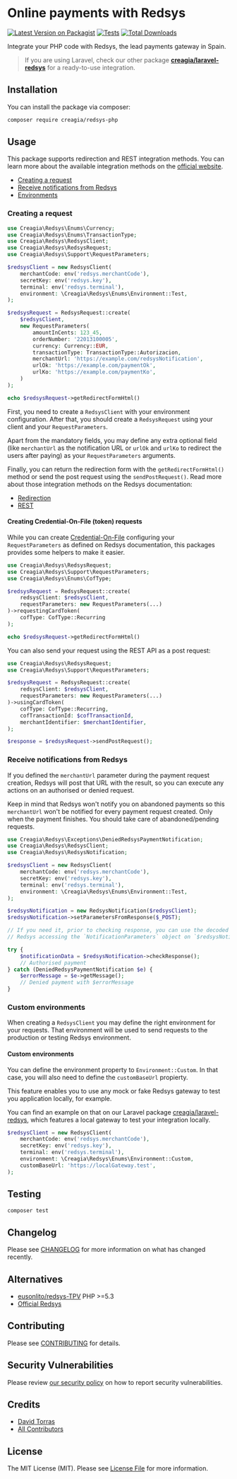 # Online payments with Redsys

[![Latest Version on Packagist](https://img.shields.io/packagist/v/creagia/redsys-php.svg?style=flat-square)](https://packagist.org/packages/creagia/redsys-php)
[![Tests](https://github.com/creagia/redsys-php/actions/workflows/run-tests.yml/badge.svg?branch=main)](https://github.com/creagia/redsys-php/actions/workflows/run-tests.yml)
[![Total Downloads](https://img.shields.io/packagist/dt/creagia/redsys-php.svg?style=flat-square)](https://packagist.org/packages/creagia/redsys-php)

Integrate your PHP code with Redsys, the lead payments gateway in Spain.

> If you are using Laravel, check our other package **[creagia/laravel-redsys](https://github.com/creagia/laravel-redsys)** for a ready-to-use integration.

## Installation

You can install the package via composer:

```bash
composer require creagia/redsys-php
```

## Usage

This package supports redirection and REST integration methods.
You can learn more about the available integration methods on the [official website](https://pagosonline.redsys.es/modelos-de-integracion.html).

* [Creating a request](#create-request)
* [Receive notifications from Redsys](#receive-notifications)
* [Environments](#environments)

<a name="create-request"></a>
### Creating a request

```php
use Creagia\Redsys\Enums\Currency;
use Creagia\Redsys\Enums\TransactionType;
use Creagia\Redsys\RedsysClient;
use Creagia\Redsys\RedsysRequest;
use Creagia\Redsys\Support\RequestParameters;

$redsysClient = new RedsysClient(
    merchantCode: env('redsys.merchantCode'),
    secretKey: env('redsys.key'),
    terminal: env('redsys.terminal'),
    environment: \Creagia\Redsys\Enums\Environment::Test,
);

$redsysRequest = RedsysRequest::create(
    $redsysClient,
    new RequestParameters(
        amountInCents: 123_45,
        orderNumber: '22013100005',
        currency: Currency::EUR,
        transactionType: TransactionType::Autorizacion,
        merchantUrl: 'https://example.com/redsysNotification',
        urlOk: 'https://example.com/paymentOk',
        urlKo: 'https://example.com/paymentKo',
    )
);

echo $redsysRequest->getRedirectFormHtml()
```

First, you need to create a `RedsysClient` with your environment configuration. After that, you should create
a `RedsysRequest` using your client and your `RequestParameters`.

Apart from the mandatory fields, you may define any extra optional field (like `merchantUrl` as the notification URL or `urlOk`
and `urlKo` to redirect the users after paying) as your `RequestParameters` arguments.

Finally, you can return the redirection form with the `getRedirectFormHtml()` 
method or send the post request using the `sendPostRequest()`. 
Read more about those integration methods on the Redsys documentation:

- [Redirection](https://pagosonline.redsys.es/conexion-redireccion.html)
- [REST](https://pagosonline.redsys.es/conexion-rest.html)

#### Creating Credential-On-File (token) requests
While you can create [Credential-On-File](https://pagosonline.redsys.es/funcionalidades-COF.html) configuring your
`RequestParameters` as defined on Redsys documentation, this packages provides some helpers to make it easier.

```php
use Creagia\Redsys\RedsysRequest;
use Creagia\Redsys\Support\RequestParameters;
use Creagia\Redsys\Enums\CofType;

$redsysRequest = RedsysRequest::create(
    redsysClient: $redsysClient,
    requestParameters: new RequestParameters(...)
)->requestingCardToken(
    cofType: CofType::Recurring
);

echo $redsysRequest->getRedirectFormHtml()
```

You can also send your request using the REST API as a post request:
```php
use Creagia\Redsys\RedsysRequest;
use Creagia\Redsys\Support\RequestParameters;

$redsysRequest = RedsysRequest::create(
    redsysClient: $redsysClient,
    requestParameters: new RequestParameters(...)
)->usingCardToken(
    cofType: CofType::Recurring,
    cofTransactionId: $cofTransactionId,
    merchantIdentifier: $merchantIdentifier,
);

$response = $redsysRequest->sendPostRequest();
```

<a name="receive-notifications"></a>
### Receive notifications from Redsys

If you defined the `merchantUrl` parameter during the payment request creation, Redsys will post that URL with the result, so you can
execute any actions on an authorised or denied request.

Keep in mind that Redsys won't notify you on abandoned payments so this `merchantUrl` won't be notified for every payment
request created. Only when the payment finishes. You should take care of abandoned/pending requests.

```php
use Creagia\Redsys\Exceptions\DeniedRedsysPaymentNotification;
use Creagia\Redsys\RedsysClient;
use Creagia\Redsys\RedsysNotification;

$redsysClient = new RedsysClient(
    merchantCode: env('redsys.merchantCode'),
    secretKey: env('redsys.key'),
    terminal: env('redsys.terminal'),
    environment: \Creagia\Redsys\Enums\Environment::Test,
);

$redsysNotification = new RedsysNotification($redsysClient);
$redsysNotification->setParametersFromResponse($_POST);

// If you need it, prior to checking response, you can use the decoded data from
// Redsys accessing the `NotificationParameters` object on `$redsysNotification->parameters`. 

try {
    $notificationData = $redsysNotification->checkResponse();
    // Authorised payment
} catch (DeniedRedsysPaymentNotification $e) {
    $errorMessage = $e->getMessage();
    // Denied payment with $errorMessage
}
```

<a name="environments"></a>
### Custom environments
When creating a `RedsysClient` you may define the right environment for your requests. That environment
will be used to send requests to the production or testing Redsys environment.

#### Custom environments
You can define the environment property to `Environment::Custom`.
In that case, you will also need to define the `customBaseUrl` propierty.

This feature enables you to use any mock or fake Redsys gateway to test you application locally, for example.

You can find an example on that on our Laravel package [creagia/laravel-redsys](https://github.com/creagia/laravel-redsys), which
features a local gateway to test your integration locally.

```php
$redsysClient = new RedsysClient(
    merchantCode: env('redsys.merchantCode'),
    secretKey: env('redsys.key'),
    terminal: env('redsys.terminal'),
    environment: \Creagia\Redsys\Enums\Environment::Custom,
    customBaseUrl: 'https://localGateway.test',
);
```

## Testing

```bash
composer test
```

## Changelog

Please see [CHANGELOG](CHANGELOG.md) for more information on what has changed recently.

<a name="alternatives"></a>
## Alternatives

- [eusonlito/redsys-TPV](https://github.com/eusonlito/redsys-TPV) PHP >=5.3
- [Official Redsys](https://pagosonline.redsys.es/conexion-redireccion.html)

## Contributing

Please see [CONTRIBUTING](.github/CONTRIBUTING.md) for details.

## Security Vulnerabilities

Please review [our security policy](../../security/policy) on how to report security vulnerabilities.

## Credits

- [David Torras](https://github.com/dtorras)
- [All Contributors](../../contributors)

## License

The MIT License (MIT). Please see [License File](LICENSE.md) for more information.

